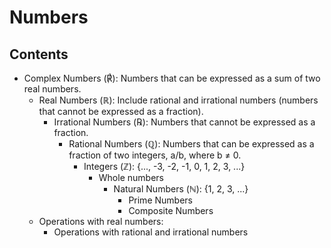 # Numbers

## Contents

 - Complex Numbers (℟): Numbers that can be expressed as a sum of two real numbers.
   - Real Numbers (ℝ): Include rational and irrational numbers (numbers that cannot be expressed as a fraction).
     - Irrational Numbers (℞): Numbers that cannot be expressed as a fraction.
       - Rational Numbers (ℚ): Numbers that can be expressed as a fraction of two integers, a/b, where b ≠ 0.
         - Integers (ℤ): {..., -3, -2, -1, 0, 1, 2, 3, ...}
           - Whole numbers
             - Natural Numbers (ℕ): {1, 2, 3, ...}
               - Prime Numbers
               - Composite Numbers
   - Operations with real numbers:
     - Operations with rational and irrational numbers
